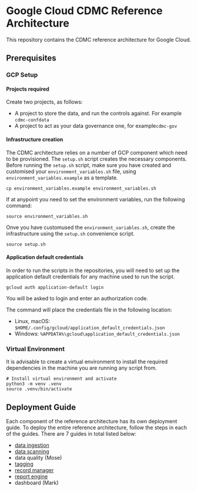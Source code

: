 # Google Cloud CDMC Reference Architecture
This repository contains the CDMC reference architecture for Google Cloud. 

## Prerequisites
### GCP Setup

#### Projects required
Create two projects, as follows:
* A project to store the data, and run the controls against. For example `cdmc-confdata`
* A project to act as your data governance one, for example`cdmc-gov`

#### Infrastructure creation
The CDMC architecture relies on a number of GCP component which need to be provisioned.
The `setup.sh` script creates the necessary components. 
Before running the `setup.sh` script, make sure you have created and customised your 
`environment_variables.sh` file, using `environment_variables.example` as a template.
```
cp environment_variables.example environment_variables.sh
```
If at anypoint you need to set the environment variables, run the following command:
```
source environment_variables.sh
```

Onve you have customused the `environment_variables.sh`, create the infrastructure 
using the `setup.sh` convenience script.
```
source setup.sh
```

#### Application default credentials

In order to run the scripts in the repositories, you will need to set up the 
application default credentials for any machine used to run the script.

```
gcloud auth application-default login
```

You will be asked to login and enter an authorization code. 

The command will place the credentials file in the following location:
* Linux, macOS: `$HOME/.config/gcloud/application_default_credentials.json`
* Windows: `%APPDATA%\gcloud\application_default_credentials.json`


### Virtual Environment
It is advisable to create a virtual environment to install the required dependencies in
the machine you are running any script from. 
```
# Install virtual environment and activate
python3 -m venv .venv
source .venv/bin/activate
```


## Deployment Guide

Each component of the reference architecture has its own deployment guide. To deploy the entire reference architecture, follow the steps in each of the guides. There are 7 guides in total listed below:

- [data ingestion](https://github.com/GoogleCloudPlatform/cdmc/blob/main/data-ingestion/README.md) 
- [data scanning](https://github.com/GoogleCloudPlatform/cdmc/blob/main/data-scanning/README.md)  
- data quality (Mose)
- [tagging](https://github.com/GoogleCloudPlatform/cdmc/blob/main/tagging/README.md) 
- [record manager](https://github.com/GoogleCloudPlatform/bigquery-record-manager/blob/main/README.md)  
- [report engine](https://github.com/GoogleCloudPlatform/cdmc/blob/main/report-engine/README.md) 
- dashboard (Mark)